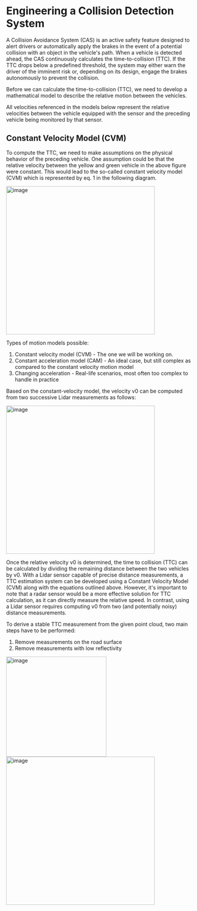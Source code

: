 # Engineering a Collision Detection System
A Collision Avoidance System (CAS) is an active safety feature designed to alert drivers or automatically apply the brakes in the event of a potential collision with an object in the vehicle's path. When a vehicle is detected ahead, the CAS continuously calculates the time-to-collision (TTC). If the TTC drops below a predefined threshold, the system may either warn the driver of the imminent risk or, depending on its design, engage the brakes autonomously to prevent the collision.

Before we can calculate the time-to-collision (TTC), we need to develop a mathematical model to describe the relative motion between the vehicles.

All velocities referenced in the models below represent the relative velocities between the vehicle equipped with the sensor and the preceding vehicle being monitored by that sensor.

## Constant Velocity Model (CVM) 
To compute the TTC, we need to make assumptions on the physical behavior of the preceding vehicle. One assumption could be that the relative velocity between the yellow and green vehicle in the above figure were constant. This would lead to the so-called constant velocity model (CVM) which is represented by eq. 1 in the following diagram.

<img width="400" alt="image" src="https://github.com/user-attachments/assets/1ae7b746-746e-4b8d-a997-1a80d42d9e0d">

Types of motion models possible:
1.	Constant velocity model (CVM) - The one we will be working on.
2.	Constant acceleration model (CAM) - An ideal case, but still complex as compared to the constant velocity motion model
3.	Changing acceleration - Real-life scenarios, most often too complex to handle in practice

Based on the constant-velocity model, the velocity v0 can be computed from two successive Lidar measurements as follows: 

<img width="400" alt="image" src="https://github.com/user-attachments/assets/6f88d5ba-7ace-4b03-9393-258f07b78f5a">

Once the relative velocity v0 is determined, the time to collision (TTC) can be calculated by dividing the remaining distance between the two vehicles by v0. With a Lidar sensor capable of precise distance measurements, a TTC estimation system can be developed using a Constant Velocity Model (CVM) along with the equations outlined above. However, it's important to note that a radar sensor would be a more effective solution for TTC calculation, as it can directly measure the relative speed. In contrast, using a Lidar sensor requires computing v0 from two (and potentially noisy) distance measurements.

To derive a stable TTC measurement from the given point cloud, two main steps have to be performed:
1.	Remove measurements on the road surface
2.	Remove measurements with low reflectivity

<img width="270" alt="image" src="https://github.com/user-attachments/assets/6362f437-40ea-4f12-8538-e3e70fc69beb">

<img width="400" alt="image" src="https://github.com/user-attachments/assets/72844ec6-470a-4b42-b251-8e0e0fad1de9">

